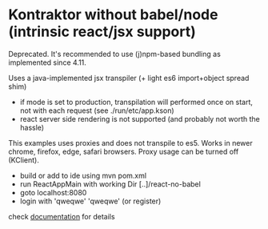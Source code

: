 # Kontraktor **without** babel/node (**intrinsic** react/jsx support) 

Deprecated. It's recommended to use (j)npm-based bundling as implemented since 4.11.

Uses a java-implemented jsx transpiler (+ light es6 import+object spread shim)

* if mode is set to production, transpilation will performed once on start, not with each request 
(see ./run/etc/app.kson)
* react server side rendering is not supported (and probably not worth the hassle)

This examples uses proxies and does not transpile to es5. 
Works in newer chrome, firefox, edge, safari browsers.
Proxy usage can be turned off (KClient).

* build or add to ide using mvn pom.xml
* run ReactAppMain with working Dir [..]/react-no-babel
* goto localhost:8080
* login with 'qweqwe' 'qweqwe' (or register)

check [documentation](https://github.com/RuedigerMoeller/kontraktor/wiki/Kontraktor-4-React-JSX) for details
